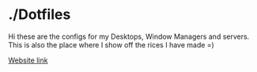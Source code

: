 # ./Dotfiles
Hi these are the configs for my Desktops, Window Managers and servers. This is also the place where I show off the rices I have made =)

<a href='https://madz258.top/dotfiles/'> Website link </a>
